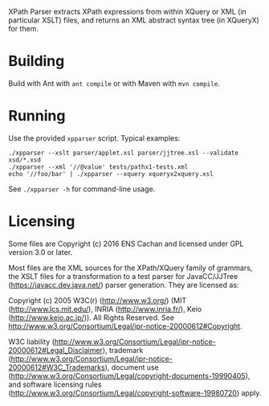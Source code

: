 XPath Parser extracts XPath expressions from within XQuery or XML (in
particular XSLT) files, and returns an XML abstract syntax tree (in
XQueryX) for them.

# Building

Build with Ant with `ant compile` or with Maven with `mvn compile`.


# Running

Use the provided `xpparser` script.  Typical examples: 

  ```shell
  ./xpparser --xslt parser/applet.xsl parser/jjtree.xsl --validate xsd/*.xsd
  ./xpparser --xml '//@value' tests/pathx1-tests.xml
  echo '//foo/bar' | ./xpparser --xquery xqueryx2xquery.xsl
  ```

See `./xpparser -h` for command-line usage. 


# Licensing

Some files are Copyright (c) 2016 ENS Cachan and licensed under GPL
version 3.0 or later.

Most files are the XML sources for the XPath/XQuery family of
grammars, the XSLT files for a transformation to a test parser for
JavaCC/JJTree (https://javacc.dev.java.net/) parser generation.  They
are licensed as:

Copyright (c) 2005 W3C(r) (http://www.w3.org/) (MIT
(http://www.lcs.mit.edu/), INRIA (http://www.inria.fr/), Keio
(http://www.keio.ac.jp/)).  All Rights Reserved.  See
http://www.w3.org/Consortium/Legal/ipr-notice-20000612#Copyright.

W3C liability
(http://www.w3.org/Consortium/Legal/ipr-notice-20000612#Legal_Disclaimer),
trademark
(http://www.w3.org/Consortium/Legal/ipr-notice-20000612#W3C_Trademarks),
document use
(http://www.w3.org/Consortium/Legal/copyright-documents-19990405), and
software licensing rules
(http://www.w3.org/Consortium/Legal/copyright-software-19980720)
apply.
